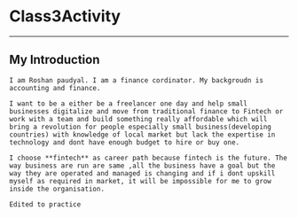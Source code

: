 # Class3Activity
---
## My Introduction
    I am Roshan paudyal. I am a finance cordinator. My backgroudn is accounting and finance.

    I want to be a either be a freelancer one day and help small businesses digitalize and move from traditional finance to Fintech or work with a team and build something really affordable which will bring a revolution for people especially small business(developing countries) with knowledge of local market but lack the expertise in technology and dont have enough budget to hire or buy one. 

    I choose **fintech** as career path because fintech is the future. The way business are run are same ,all the business have a goal but the way they are operated and managed is changing and if i dont upskill myself as required in market, it will be impossible for me to grow inside the organisation.

    Edited to practice